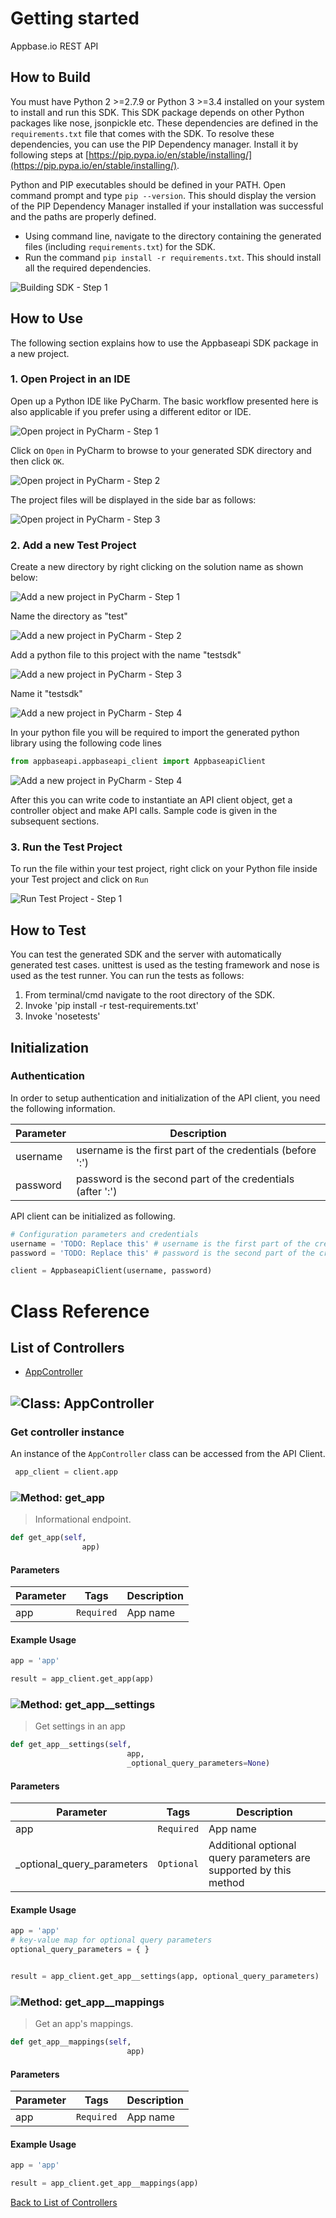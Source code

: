 # Getting started

Appbase.io REST API

## How to Build


You must have Python 2 >=2.7.9 or Python 3 >=3.4 installed on your system to install and run this SDK. This SDK package depends on other Python packages like nose, jsonpickle etc. 
These dependencies are defined in the ```requirements.txt``` file that comes with the SDK.
To resolve these dependencies, you can use the PIP Dependency manager. Install it by following steps at [https://pip.pypa.io/en/stable/installing/](https://pip.pypa.io/en/stable/installing/).

Python and PIP executables should be defined in your PATH. Open command prompt and type ```pip --version```.
This should display the version of the PIP Dependency Manager installed if your installation was successful and the paths are properly defined.

* Using command line, navigate to the directory containing the generated files (including ```requirements.txt```) for the SDK.
* Run the command ```pip install -r requirements.txt```. This should install all the required dependencies.

![Building SDK - Step 1](https://apidocs.io/illustration/python?step=installDependencies&workspaceFolder=Appbase%20API-Python)


## How to Use

The following section explains how to use the Appbaseapi SDK package in a new project.

### 1. Open Project in an IDE

Open up a Python IDE like PyCharm. The basic workflow presented here is also applicable if you prefer using a different editor or IDE.

![Open project in PyCharm - Step 1](https://apidocs.io/illustration/python?step=pyCharm)

Click on ```Open``` in PyCharm to browse to your generated SDK directory and then click ```OK```.

![Open project in PyCharm - Step 2](https://apidocs.io/illustration/python?step=openProject0&workspaceFolder=Appbase%20API-Python)     

The project files will be displayed in the side bar as follows:

![Open project in PyCharm - Step 3](https://apidocs.io/illustration/python?step=openProject1&workspaceFolder=Appbase%20API-Python&projectName=appbaseapi)     

### 2. Add a new Test Project

Create a new directory by right clicking on the solution name as shown below:

![Add a new project in PyCharm - Step 1](https://apidocs.io/illustration/python?step=createDirectory&workspaceFolder=Appbase%20API-Python&projectName=appbaseapi)

Name the directory as "test"

![Add a new project in PyCharm - Step 2](https://apidocs.io/illustration/python?step=nameDirectory)
   
Add a python file to this project with the name "testsdk"

![Add a new project in PyCharm - Step 3](https://apidocs.io/illustration/python?step=createFile&workspaceFolder=Appbase%20API-Python&projectName=appbaseapi)

Name it "testsdk"

![Add a new project in PyCharm - Step 4](https://apidocs.io/illustration/python?step=nameFile)

In your python file you will be required to import the generated python library using the following code lines

```Python
from appbaseapi.appbaseapi_client import AppbaseapiClient
```

![Add a new project in PyCharm - Step 4](https://apidocs.io/illustration/python?step=projectFiles&workspaceFolder=Appbase%20API-Python&libraryName=appbaseapi.appbaseapi_client&projectName=appbaseapi)

After this you can write code to instantiate an API client object, get a controller object and  make API calls. Sample code is given in the subsequent sections.

### 3. Run the Test Project

To run the file within your test project, right click on your Python file inside your Test project and click on ```Run```

![Run Test Project - Step 1](https://apidocs.io/illustration/python?step=runProject&workspaceFolder=Appbase%20API-Python&libraryName=appbaseapi.appbaseapi_client&projectName=appbaseapi)


## How to Test

You can test the generated SDK and the server with automatically generated test
cases. unittest is used as the testing framework and nose is used as the test
runner. You can run the tests as follows:

  1. From terminal/cmd navigate to the root directory of the SDK.
  2. Invoke 'pip install -r test-requirements.txt'
  3. Invoke 'nosetests'

## Initialization

### Authentication
In order to setup authentication and initialization of the API client, you need the following information.

| Parameter | Description |
|-----------|-------------|
| username | username is the first part of the credentials (before ':') |
| password | password is the second part of the credentials (after ':') |



API client can be initialized as following.

```python
# Configuration parameters and credentials
username = 'TODO: Replace this' # username is the first part of the credentials (before ':')
password = 'TODO: Replace this' # password is the second part of the credentials (after ':')

client = AppbaseapiClient(username, password)
```



# Class Reference

## <a name="list_of_controllers"></a>List of Controllers

* [AppController](#app_controller)

## <a name="app_controller"></a>![Class: ](https://apidocs.io/img/class.png ".AppController") AppController

### Get controller instance

An instance of the ``` AppController ``` class can be accessed from the API Client.

```python
 app_client = client.app
```

### <a name="get_app"></a>![Method: ](https://apidocs.io/img/method.png ".AppController.get_app") get_app

> Informational endpoint.

```python
def get_app(self,
                app)
```

#### Parameters

| Parameter | Tags | Description |
|-----------|------|-------------|
| app |  ``` Required ```  | App name |



#### Example Usage

```python
app = 'app'

result = app_client.get_app(app)

```


### <a name="get_app__settings"></a>![Method: ](https://apidocs.io/img/method.png ".AppController.get_app__settings") get_app__settings

> Get settings in an app

```python
def get_app__settings(self,
                          app,
                          _optional_query_parameters=None)
```

#### Parameters

| Parameter | Tags | Description |
|-----------|------|-------------|
| app |  ``` Required ```  | App name |
| _optional_query_parameters | ``` Optional ``` | Additional optional query parameters are supported by this method |



#### Example Usage

```python
app = 'app'
# key-value map for optional query parameters
optional_query_parameters = { }


result = app_client.get_app__settings(app, optional_query_parameters)

```


### <a name="get_app__mappings"></a>![Method: ](https://apidocs.io/img/method.png ".AppController.get_app__mappings") get_app__mappings

> Get an app's mappings.

```python
def get_app__mappings(self,
                          app)
```

#### Parameters

| Parameter | Tags | Description |
|-----------|------|-------------|
| app |  ``` Required ```  | App name |



#### Example Usage

```python
app = 'app'

result = app_client.get_app__mappings(app)

```


[Back to List of Controllers](#list_of_controllers)



